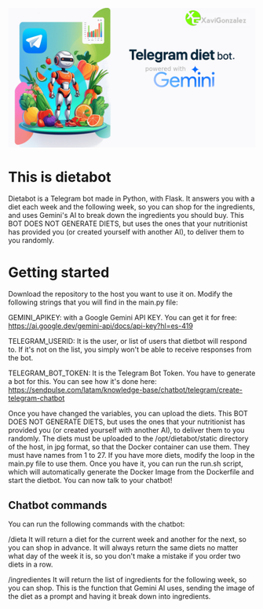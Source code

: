![alt text](dietbot.jpg "Title")
# This is dietabot

Dietabot is a Telegram bot made in Python, with Flask. It answers you with a diet each week and the following week, so you can shop for the ingredients, and uses Gemini's AI to break down the ingredients you should buy.
This BOT DOES NOT GENERATE DIETS, but uses the ones that your nutritionist has provided you (or created yourself with another AI), to deliver them to you randomly.

# Getting started
Download the repository to the host you want to use it on. Modify the following strings that you will find in the main.py file:

GEMINI_APIKEY: with a Google Gemini API KEY. You can get it for free: https://ai.google.dev/gemini-api/docs/api-key?hl=es-419

TELEGRAM_USERID: It is the user, or list of users that dietbot will respond to. If it's not on the list, you simply won't be able to receive responses from the bot.

TELEGRAM_BOT_TOKEN: It is the Telegram Bot Token. You have to generate a bot for this. You can see how it's done here: https://sendpulse.com/latam/knowledge-base/chatbot/telegram/create-telegram-chatbot

Once you have changed the variables, you can upload the diets.
This BOT DOES NOT GENERATE DIETS, but uses the ones that your nutritionist has provided you (or created yourself with another AI), to deliver them to you randomly.
The diets must be uploaded to the /opt/dietabot/static directory of the host, in jpg format, so that the Docker container can use them. They must have names from 1 to 27. If you have more diets, modify the loop in the main.py file to use them.
Once you have it, you can run the run.sh script, which will automatically generate the Docker Image from the Dockerfile and start the dietbot. You can now talk to your chatbot!

## Chatbot commands
You can run the following commands with the chatbot:

/dieta
It will return a diet for the current week and another for the next, so you can shop in advance. It will always return the same diets no matter what day of the week it is, so you don't make a mistake if you order two diets in a row.

/ingredientes
It will return the list of ingredients for the following week, so you can shop. This is the function that Gemini AI uses, sending the image of the diet as a prompt and having it break down into ingredients.

